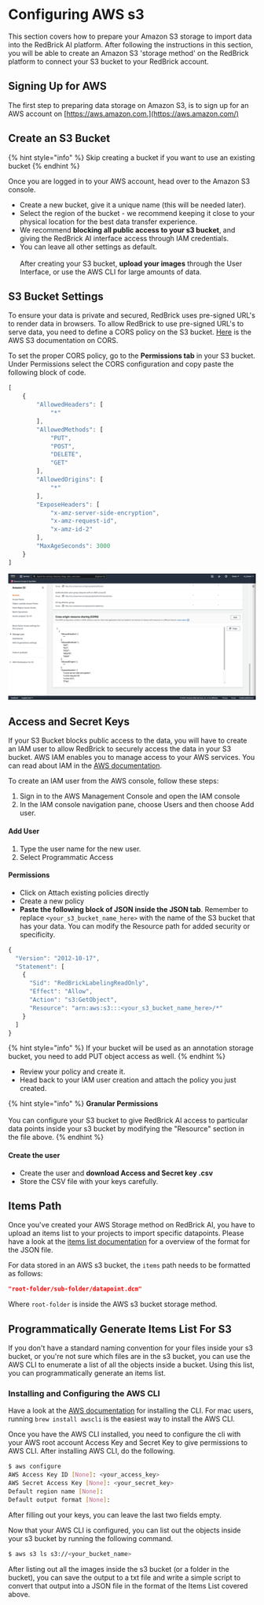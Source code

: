 # Configuring AWS s3

This section covers how to prepare your Amazon S3 storage to import data into the RedBrick AI platform. After following the instructions in this section, you will be able to create an Amazon S3 'storage method' on the RedBrick platform to connect your S3 bucket to your RedBrick account.

## Signing Up for AWS <a href="#signing-up-for-aws" id="signing-up-for-aws"></a>

The first step to preparing data storage on Amazon S3, is to sign up for an AWS account on [https://aws.amazon.com.](https://aws.amazon.com/)

## Create an S3 Bucket <a href="#create-an-s3-bucket" id="create-an-s3-bucket"></a>

{% hint style="info" %}
Skip creating a bucket if you want to use an existing bucket
{% endhint %}

Once you are logged in to your AWS account, head over to the Amazon S3 console.&#x20;

* Create a new bucket, give it a unique name (this will be needed later).
* Select the region of the bucket - we recommend keeping it close to your physical location for the best data transfer experience.
* We recommend **blocking all public access to your s3 bucket**, and giving the RedBrick AI interface access through IAM credentials. &#x20;
* You can leave all other settings as default. \
  \
  After creating your S3 bucket, **upload your images** through the User Interface, or use the AWS CLI for large amounts of data.

## S3 Bucket Settings <a href="#s3-bucket-settings" id="s3-bucket-settings"></a>

To ensure your data is private and secured, RedBrick uses pre-signed URL's to render data in browsers. To allow RedBrick to use pre-signed URL's to serve data, you need to define a CORS policy on the S3 bucket. [Here](https://docs.aws.amazon.com/AmazonS3/latest/dev/cors.html) is the AWS S3 documentation on CORS.

To set the proper CORS policy, go to the **Permissions tab** in your S3 bucket. Under Permissions select the CORS configuration and copy paste the following block of code.

```javascript
[
    {
        "AllowedHeaders": [
            "*"
        ],
        "AllowedMethods": [
            "PUT",
            "POST",
            "DELETE",
            "GET"
        ],
        "AllowedOrigins": [
            "*"
        ],
        "ExposeHeaders": [
            "x-amz-server-side-encryption",
            "x-amz-request-id",
            "x-amz-id-2"
        ],
        "MaxAgeSeconds": 3000
    }
]
```

![CORS Permissions on s3 bucket console](<../../.gitbook/assets/Screen Shot 2022-02-23 at 2.43.03 PM.png>)

## Access and Secret Keys <a href="#access-and-secret-keys" id="access-and-secret-keys"></a>

If your S3 Bucket blocks public access to the data, you will have to create an IAM user to allow RedBrick to securely access the data in your S3 bucket. AWS IAM enables you to manage access to your AWS services. You can read about IAM in the [AWS documentation](https://docs.aws.amazon.com/IAM/latest/UserGuide/id\_users.html).

To create an IAM user from the AWS console, follow these steps:

1. Sign in to the AWS Management Console and open the IAM console
2. In the IAM console navigation pane, choose Users and then choose Add user.

#### Add User

1. Type the user name for the new user.
2. Select Programmatic Access

#### Permissions

* Click on Attach existing policies directly
* Create a new policy
* **Paste the following block of JSON inside the JSON tab**. Remember to replace `<your_s3_bucket_name_here>` with the name of the S3 bucket that has your data. You can modify the Resource path for added security or specificity.

```javascript
{
  "Version": "2012-10-17",
  "Statement": [
    {
      "Sid": "RedBrickLabelingReadOnly",
      "Effect": "Allow",
      "Action": "s3:GetObject",
      "Resource": "arn:aws:s3:::<your_s3_bucket_name_here>/*"
    }
  ]
}
```

{% hint style="info" %}
If your bucket will be used as an annotation storage bucket, you need to add PUT object access as well.&#x20;
{% endhint %}

* Review your policy and create it.
* Head back to your IAM user creation and attach the policy you just created.

{% hint style="info" %}
**Granular Permissions**\
\
You can configure your S3 bucket to give RedBrick AI access to particular data points inside your s3 bucket by modifying the "Resource" section in the file above.&#x20;
{% endhint %}

#### Create the user

* Create the user and **download Access and Secret key .csv**
* Store the CSV file with your keys carefully.

## Items Path

Once you've created your AWS Storage method on RedBrick AI, you have to upload an items list to your projects to import specific datapoints. Please have a look at the [items list documentation](../import-cloud-data/creating-an-items-list.md) for a overview of the format for the JSON file.&#x20;

For data stored in an AWS s3 bucket, the `items` path needs to be formatted as follows:&#x20;

```json
"root-folder/sub-folder/datapoint.dcm"
```

Where `root-folder` is inside the AWS s3 bucket storage method.

## Programmatically Generate Items List For S3

If you don't have a standard naming convention for your files inside your s3 bucket, or you're not sure which files are in the s3 bucket, you can use the AWS CLI to enumerate a list of all the objects inside a bucket. Using this list, you can programmatically generate an items list.

### Installing and Configuring the AWS CLI <a href="#installing-and-configuring-the-aws-cli" id="installing-and-configuring-the-aws-cli"></a>

Have a look at the [AWS documentation](https://docs.aws.amazon.com/cli/latest/userguide/install-cliv2.html) for installing the CLI. For mac users, running `brew install awscli` is the easiest way to install the AWS CLI.

Once you have the AWS CLI installed, you need to configure the cli with your AWS root account Access Key and Secret Key to give permissions to AWS CLI. After installing AWS CLI, do the following.

```bash
$ aws configure
AWS Access Key ID [None]: <your_access_key>
AWS Secret Access Key [None]: <your_secret_key>
Default region name [None]:
Default output format [None]:
```

After filling out your keys, you can leave the last two fields empty.

Now that your AWS CLI is configured, you can list out the objects inside your s3 bucket by running the following command.

```bash
$ aws s3 ls s3://<your_bucket_name>
```

After listing out all the images inside the s3 bucket (or a folder in the bucket), you can save the output to a txt file and write a simple script to convert that output into a JSON file in the format of the Items List covered above.
